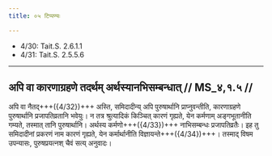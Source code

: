 ```yaml
---
title: ०५ टिप्पण्यः

---
```

- 4/30: Tait.S. 2.6.1.1
- 4/31: Tait.S. 2.5.5.6

____________________________________________


## अपि वा कारणाग्रहणे तदर्थम् अर्थस्यानभिसम्बन्धात् // MS_४,१.५ //

अपि वा नैतद्+++({4/32})+++ अस्ति, समिदादीन्य् अपि पुरुषार्थानि प्राप्नुवन्तीति, कारणाग्रहणे पुरुषार्थानि प्रजापतिव्रतानि भवेयुः। न तत्र श्रुत्यादिकं किञ्चित् कारणं गृह्यते, येन कर्मणाम् अङ्गभूतानीति गम्यते, तस्मात् तानि पुरुषार्थानि। अर्थस्य कर्मणो+++({4/33})+++ नाभिसम्बन्धः प्रजापतिव्रतैः। इह तु समिदादीनां प्रकरणं नाम कारणं गृह्यते, येन कर्मार्थानीति विज्ञायन्ते+++({4/34})+++। तस्माद् विषम उपन्यासः, पुरुषप्रयत्नश् चैवं सत्य् अनुवादः।